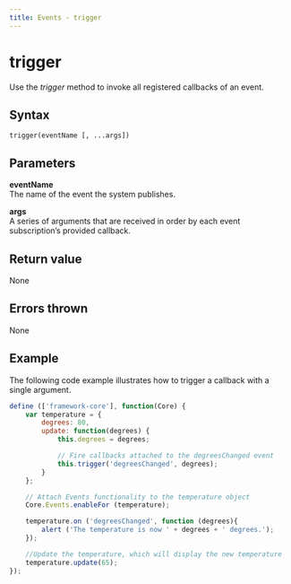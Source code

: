 ```yaml
---
title: Events - trigger
---
```


# trigger

Use the *trigger* method to invoke all registered callbacks of an event.


## Syntax

`trigger(eventName [, ...args])`

## Parameters

**eventName**  
The name of the event the system publishes.

**args**  
A series of arguments that are received in order by each event subscription’s provided callback.


## Return value
None


## Errors thrown
None


## Example

The following code example illustrates how to trigger a callback with a single argument.

```javascript
define (['framework-core'], function(Core) {
    var temperature = {
        degrees: 80,
        update: function(degrees) {
            this.degrees = degrees;

            // Fire callbacks attached to the degreesChanged event
            this.trigger('degreesChanged', degrees);
        }
    };

    // Attach Events functionality to the temperature object
    Core.Events.enableFor (temperature);

    temperature.on ('degreesChanged', function (degrees){
        alert ('The temperature is now ' + degrees + ' degrees.');
    });

    //Update the temperature, which will display the new temperature
    temperature.update(65);
}); 
```